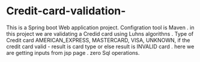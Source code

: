 # Credit-card-validation-
This is a Spring boot Web application project.
Configration tool is Maven .
in this project we are validating a Credid card using Luhns algorithns .
Type of Credit card 
          AMERICAN_EXPRESS,
	        MASTERCARD,
	        VISA,
	        UNKNOWN,
 if the credit card valid - result is card type or else result is INVALID card .
here we are getting inputs from jsp page .
zero Sql operations. 
